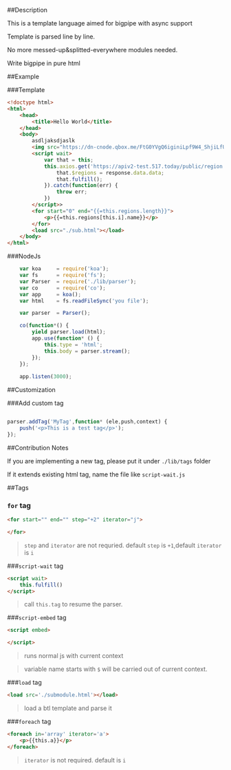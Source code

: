 ##Description

This is a template language aimed for bigpipe with async support

Template is parsed line by line.

No more messed-up&splitted-everywhere modules needed.

Write bigpipe in pure html

##Example

###Template

```html
<!doctype html>
<html>
	<head>
		<title>Hello World</title>
	</head>
	<body>
		asdljaksdjaslk
		<img src="https://dn-cnode.qbox.me/FtG0YVgQ6iginiLpf9W4_ShjiLfU"/>
		<script wait>
			var that = this;
			this.axios.get('https://apiv2-test.517.today/public/region').then(function(response) {
				that.$regions = response.data.data;
				that.fulfill();
			}).catch(function(err) {
				throw err;
			})
		</script>>
		<for start="0" end="{{=this.regions.length}}">
			<p>{{=this.regions[this.i].name}}</p>
		</for>	
		<load src="./sub.html"></load>
	</body>
</html>
```

###NodeJs

```js
	var koa 	= require('koa');
	var fs		= require('fs');
	var Parser  = require('./lib/parser');
	var co 		= require('co');
	var app 	= koa();
	var html 	= fs.readFileSync('you file');

	var parser 	= Parser();

	co(function*() {
		yield parser.load(html);
		app.use(function* () {
			this.type = 'html';
			this.body = parser.stream();
		});
	});
	
	app.listen(3000);

```

##Customization

###Add custom tag

```js

parser.addTag('MyTag',function* (ele,push,context) {
	push('<p>This is a test tag</p>');
});

```

##Contribution Notes

If you are implementing a new tag, please put it under `./lib/tags` folder

If it extends existing html tag, name the file like `script-wait.js`



##Tags

### `for` tag


```html
<for start="" end="" step="+2" iterator="j">

</for>
```

>`step` and `iterator` are not requried. default `step` is `+1`,default `iterator` is `i`




###`script-wait` tag


```html
<script wait>
	this.fulfill()
</script>

```

> call `this.tag` to resume the parser.




###`script-embed` tag


```html
<script embed>

</script>

```

> runs normal js with current context

> variable name starts with `$` will be carried out of current context.




###`load` tag

```html
<load src='./submodule.html'></load>
```

> load a btl template and parse it




###`foreach` tag

```html
<foreach in='array' iterator='a'>
	<p>{{this.a}}</p>
</foreach>
```

> `iterator` is not required. default is `i`